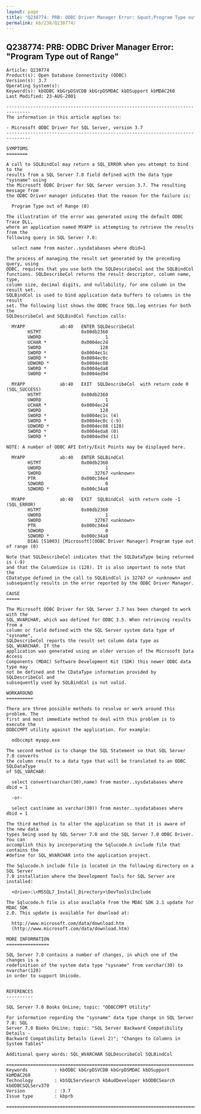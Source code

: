 ```yaml
---
layout: page
title: "Q238774: PRB: ODBC Driver Manager Error: &quot;Program Type out of Range&quot;"
permalink: kb/238/Q238774/
---
```


## Q238774: PRB: ODBC Driver Manager Error: &quot;Program Type out of Range&quot;

	Article: Q238774
	Product(s): Open Database Connectivity (ODBC)
	Version(s): 3.7
	Operating System(s): 
	Keyword(s): kbODBC kbGrpDSVCDB kbGrpDSMDAC kbDSupport kbMDAC260
	Last Modified: 23-AUG-2001
	
	-------------------------------------------------------------------------------
	The information in this article applies to:
	
	- Microsoft ODBC Driver for SQL Server, version 3.7 
	-------------------------------------------------------------------------------
	
	SYMPTOMS
	========
	
	A call to SQLBindCol may return a SQL_ERROR when you attempt to bind to the
	results from a SQL Server 7.0 field defined with the data type "sysname" using
	the Microsoft ODBC Driver for SQL Server version 3.7. The resulting message from
	the ODBC Driver manager indicates that the reason for the failure is:
	
	  Program Type out of Range (0)
	
	The illustration of the error was generated using the default ODBC Trace DLL,
	where an application named MYAPP is attempting to retrieve the results from the
	following query in SQL Server 7.0:
	
	  select name from master..sysdatabases where dbid=1
	
	The process of managing the result set generated by the preceding query, using
	ODBC, requires that you use both the SQLDescribeCol and the SQLBindCol
	functions. SQLDescribeCol returns the result descriptor, column name, type,
	column size, decimal digits, and nullability, for one column in the result set.
	SQLBindCol is used to bind application data buffers to columns in the result
	set. The following list shows the ODBC Trace SQL.log entries for both the
	SQLDescribeCol and SQLBindCol function calls:
	
	  MYAPP             ab:40	ENTER SQLDescribeCol 
	  		HSTMT               0x00db2360
	  		UWORD                        1 
	  		UCHAR *             0x0004ec24 
	  		SWORD                      128 
	  		SWORD *             0x0004ec1c
	  		SWORD *             0x0004ec0c
	  		UDWORD *            0x0004ec08
	  		SWORD *             0x0004eda8
	  		SWORD *             0x0004ed94
	
	  MYAPP             ab:40	EXIT  SQLDescribeCol  with return code 0 (SQL_SUCCESS)
	  		HSTMT               0x00db2360
	  		UWORD                        1 
	  		UCHAR *             0x0004ec24 
	  		SWORD                      128 
	  		SWORD *             0x0004ec1c (4)
	  		SWORD *             0x0004ec0c (-9)
	  		UDWORD *            0x0004ec08 (128)
	  		SWORD *             0x0004eda8 (0)
	  		SWORD *             0x0004ed94 (1)
	
	NOTE: A number of ODBC API Entry/Exit Points may be displayed here.
	
	  MYAPP             ab:40	ENTER SQLBindCol 
	  		HSTMT               0x00db2360
	  		UWORD                        1 
	  		SWORD                    32767 <unknown>
	  		PTR                 0x000c34e4
	  		SDWORD                       0
	  		SDWORD *            0x000c34a8
	
	  MYAPP             ab:40	EXIT  SQLBindCol  with return code -1 (SQL_ERROR)
	  		HSTMT               0x00db2360
	  		UWORD                        1 
	  		SWORD                    32767 <unknown>
	  		PTR                 0x000c34e4
	  		SDWORD                       0
	  		SDWORD *            0x000c34a8
	  		DIAG [S1003] [Microsoft][ODBC Driver Manager] Program type out of range (0) 
	
	Note that SQLDescribeCol indicates that the SQLDataType being returned is (-9)
	and that the ColumnSize is (128). It is also important to note that the
	CDatatype defined in the call to SQLBindCol is 32767 or <unknown> and
	subsequently results in the error reported by the ODBC Driver Manager.
	
	CAUSE
	=====
	
	The Microsoft ODBC Driver for SQL Server 3.7 has been changed to work with the
	SQL_WVARCHAR, which was defined for ODBC 3.5. When retrieving results from a
	column or field defined with the SQL Server system data type of "sysname",
	SQLDescribeCol reports the result set column data type as SQL_WVARCHAR. If the
	application was generated using an older version of the Microsoft Data Access
	Components (MDAC) Software Development Kit (SDK) this newer ODBC data type may
	not be defined and the CDataType information provided by SQLDescribeCol and
	subsequently used by SQLBindCol is not valid.
	
	WORKAROUND
	==========
	
	There are three possible methods to resolve or work around this problem. The
	first and most immediate method to deal with this problem is to execute the
	ODBCCMPT utility against the application. For example:
	
	  odbccmpt myapp.exe
	
	The second method is to change the SQL Statement so that SQL Server 7.0 converts
	the column result to a data type that will be translated to an ODBC SQLDataType
	of SQL_VARCHAR:
	
	  select convert(varchar(30),name) from master..sysdatabases where dbid = 1
	
	  -or-
	
	  select cast(name as varchar(30)) from master..sysdatabases where dbid = 1
	
	The third method is to alter the application so that it is aware of the new data
	types being used by SQL Server 7.0 and the SQL Server 7.0 ODBC Driver. You can
	accomplish this by incorporating the Sqlucode.h include file that contains the
	#define for SQL_WVARCHAR into the application project.
	
	The Sqlucode.h include file is located in the following directory on a SQL Server
	7.0 installation where the Development Tools for SQL Server are installed:
	
	  <drive>:\<MSSQL7_Install_Directory>\DevTools\Include
	
	The Sqlucode.h file is also available from the MDAC SDK 2.1 update for MDAC SDK
	2.0. This update is available for download at:
	
	  http://www.microsoft.com/data/download.htm
	  (http://www.microsoft.com/data/download.htm)
	
	MORE INFORMATION
	================
	
	SQL Server 7.0 contains a number of changes, in which one of the changes is a
	redefinition of the system data type "sysname" from varchar(30) to nvarchar(128)
	in order to support Unicode.
	
	
	REFERENCES
	----------
	
	SQL Server 7.0 Books OnLine; topic: "ODBCCMPT Utility"
	
	For information regarding the "sysname" data type change in SQL Server 7.0: SQL
	Server 7.0 Books OnLine; topic: "SQL Server Backward Compatibility Details -
	Backward Compatibility Details (Level 2)"; "Changes to Columns in System Tables"
	
	Additional query words: SQL_WVARCHAR SQLDescribeCol SQLBindCol
	
	======================================================================
	Keywords          : kbODBC kbGrpDSVCDB kbGrpDSMDAC kbDSupport kbMDAC260 
	Technology        : kbSQLServSearch kbAudDeveloper kbODBCSearch kbODBCSQLServ370
	Version           : :3.7
	Issue type        : kbprb
	
	=============================================================================
	

